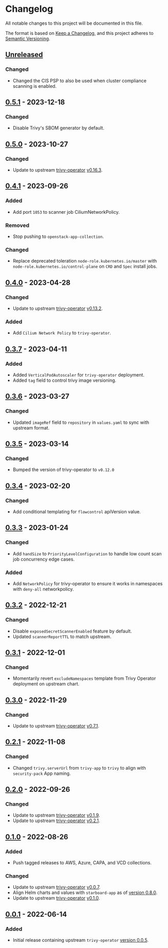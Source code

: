# Changelog

All notable changes to this project will be documented in this file.

The format is based on [Keep a Changelog](https://keepachangelog.com/en/1.0.0/),
and this project adheres to [Semantic Versioning](https://semver.org/spec/v2.0.0.html).

## [Unreleased]

### Changed

- Changed the CIS PSP to also be used when cluster compliance scanning is enabled.

## [0.5.1] - 2023-12-18

### Changed

- Disable Trivy's SBOM generator by default.

## [0.5.0] - 2023-10-27

### Changed

- Update to upstream [trivy-operator](https://github.com/aquasecurity/trivy-operator) [v0.16.3](https://github.com/aquasecurity/trivy-operator/releases/tag/v0.16.3).

## [0.4.1] - 2023-09-26

### Added

- Add port `1053` to scanner job CiliumNetworkPolicy.

### Removed

- Stop pushing to `openstack-app-collection`.

### Changed

- Replace deprecated toleration `node-role.kubernetes.io/master` with `node-role.kubernetes.io/control-plane` on `CRD` and `Spec` install jobs.

## [0.4.0] - 2023-04-28

### Changed

- Update to upstream [trivy-operator](https://github.com/aquasecurity/trivy-operator) [v0.13.2](https://github.com/aquasecurity/trivy-operator/releases/tag/v0.13.2).

### Added

- Add `Cilium Network Policy` to `trivy-operator`.

## [0.3.7] - 2023-04-11

### Added

- Added `VerticalPodAutoscaler` for `trivy-operator` deployment.
- Added `tag` field to control trivy image versioning.

## [0.3.6] - 2023-03-27

### Changed

- Updated `imageRef` field to `repository` in `values.yaml` to sync with upstream format.

## [0.3.5] - 2023-03-14

### Changed

- Bumped the version of trivy-operator to `v0.12.0`

## [0.3.4] - 2023-02-20

### Changed

- Add conditional templating for `flowcontrol` apiVersion value.

## [0.3.3] - 2023-01-24

### Changed

- Add `handSize` to `PriorityLevelConfiguration` to handle low count scan job concurrency edge cases. 

### Added

- Add `NetworkPolicy` for trivy-operator to ensure it works in namespaces with `deny-all` networkpolicy.

## [0.3.2] - 2022-12-21

### Changed

- Disable `exposedSecretScannerEnabled` feature by default.
- Updated `scannerReportTTL` to match upstream.

## [0.3.1] - 2022-12-01

### Changed

- Momentarily revert `excludeNamespaces` template from Trivy Operator deployment on upstream chart.

## [0.3.0] - 2022-11-29

### Changed

- Update to upstream [trivy-operator](https://github.com/aquasecurity/trivy-operator) [v0.7.1](https://github.com/aquasecurity/trivy-operator/releases/tag/v0.7.1).

## [0.2.1] - 2022-11-08

### Changed

- Changed `trivy.serverUrl` from `trivy-app` to `trivy` to align with `security-pack` App naming.

## [0.2.0] - 2022-09-26

### Changed

- Update to upstream [trivy-operator](https://github.com/aquasecurity/trivy-operator) [v0.1.9](https://github.com/aquasecurity/trivy-operator/releases/tag/v0.1.9).
- Update to upstream [trivy-operator](https://github.com/aquasecurity/trivy-operator) [v0.2.1](https://github.com/aquasecurity/trivy-operator/releases/tag/v0.2.1).

## [0.1.0] - 2022-08-26

### Added

- Push tagged releases to AWS, Azure, CAPA, and VCD collections.

### Changed

- Update to upstream [trivy-operator](https://github.com/aquasecurity/trivy-operator) [v0.0.7](https://github.com/aquasecurity/trivy-operator/releases/tag/v0.0.7).
- Align Helm charts and values with `starboard-app` as of [version 0.8.0](https://github.com/giantswarm/starboard-app/tree/v0.8.0).
- Update to upstream [trivy-operator](https://github.com/aquasecurity/trivy-operator) [v0.1.0](https://github.com/aquasecurity/trivy-operator/releases/tag/v0.1.0).

## [0.0.1] - 2022-06-14

### Added

- Initial release containing upstream `trivy-operator` [version 0.0.5](https://github.com/aquasecurity/trivy-operator/releases/tag/v0.0.5).

[Unreleased]: https://github.com/giantswarm/trivy-operator-app/compare/v0.5.1...HEAD
[0.5.1]: https://github.com/giantswarm/trivy-operator-app/compare/v0.5.0...v0.5.1
[0.5.0]: https://github.com/giantswarm/trivy-operator-app/compare/v0.4.1...v0.5.0
[0.4.1]: https://github.com/giantswarm/trivy-operator-app/compare/v0.4.0...v0.4.1
[0.4.0]: https://github.com/giantswarm/trivy-operator-app/compare/v0.3.7...v0.4.0
[0.3.7]: https://github.com/giantswarm/trivy-operator-app/compare/v0.3.6...v0.3.7
[0.3.6]: https://github.com/giantswarm/trivy-operator-app/compare/v0.3.5...v0.3.6
[0.3.5]: https://github.com/giantswarm/trivy-operator-app/compare/v0.3.4...v0.3.5
[0.3.4]: https://github.com/giantswarm/trivy-operator-app/compare/v0.3.3...v0.3.4
[0.3.3]: https://github.com/giantswarm/trivy-operator-app/compare/v0.3.2...v0.3.3
[0.3.2]: https://github.com/giantswarm/trivy-operator-app/compare/v0.3.1...v0.3.2
[0.3.1]: https://github.com/giantswarm/trivy-operator-app/compare/v0.3.0...v0.3.1
[0.3.0]: https://github.com/giantswarm/trivy-operator-app/compare/v0.2.1...v0.3.0
[0.2.1]: https://github.com/giantswarm/trivy-operator-app/compare/v0.2.0...v0.2.1
[0.2.0]: https://github.com/giantswarm/trivy-operator-app/compare/v0.1.0...v0.2.0
[0.1.0]: https://github.com/giantswarm/trivy-operator-app/compare/v0.0.1...v0.1.0
[0.0.1]: https://github.com/giantswarm/trivy-operator-app/releases/tag/v0.0.1
